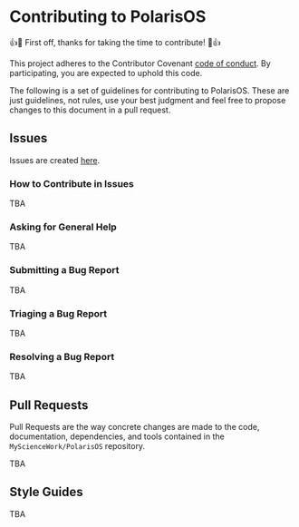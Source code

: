 # Contributing to PolarisOS 

:+1::tada: First off, thanks for taking the time to contribute! :tada::+1:

This project adheres to the Contributor Covenant [code of conduct](CODE_OF_CONDUCT.md).
By participating, you are expected to uphold this code.

The following is a set of guidelines for contributing to PolarisOS.
These are just guidelines, not rules, use your best judgment and feel free to
propose changes to this document in a pull request.

## Issues

Issues are created [here](https://github.com/MyScienceWork/PolarisOS/issues/new).

### How to Contribute in Issues
TBA

### Asking for General Help
TBA

### Submitting a Bug Report
TBA

### Triaging a Bug Report
TBA

### Resolving a Bug Report
TBA

## Pull Requests

Pull Requests are the way concrete changes are made to the code, documentation,
dependencies, and tools contained in the `MyScienceWork/PolarisOS` repository.

TBA

## Style Guides

TBA
